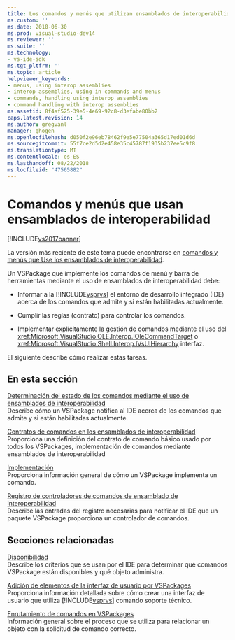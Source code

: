 ```yaml
---
title: Los comandos y menús que utilizan ensamblados de interoperabilidad | Microsoft Docs
ms.custom: ''
ms.date: 2018-06-30
ms.prod: visual-studio-dev14
ms.reviewer: ''
ms.suite: ''
ms.technology:
- vs-ide-sdk
ms.tgt_pltfrm: ''
ms.topic: article
helpviewer_keywords:
- menus, using interop assemblies
- interop assemblies, using in commands and menus
- commands, handling using interop assemblies
- command handling with interop assemblies
ms.assetid: 8f4af525-39e5-4e69-92c8-d3efabe80bb2
caps.latest.revision: 14
ms.author: gregvanl
manager: ghogen
ms.openlocfilehash: d050f2e96eb78462f9e5e77504a365d17ed01d6d
ms.sourcegitcommit: 55f7ce2d5d2e458e35c45787f1935b237ee5c9f8
ms.translationtype: MT
ms.contentlocale: es-ES
ms.lasthandoff: 08/22/2018
ms.locfileid: "47565882"
---
```

# <a name="commands-and-menus-that-use-interop-assemblies"></a>Comandos y menús que usan ensamblados de interoperabilidad
[!INCLUDE[vs2017banner](../../includes/vs2017banner.md)]

La versión más reciente de este tema puede encontrarse en [comandos y menús que Use los ensamblados de interoperabilidad](https://docs.microsoft.com/visualstudio/extensibility/internals/commands-and-menus-that-use-interop-assemblies).  
  
Un VSPackage que implemente los comandos de menú y barra de herramientas mediante el uso de ensamblados de interoperabilidad debe:  
  
-   Informar a la [!INCLUDE[vsprvs](../../includes/vsprvs-md.md)] el entorno de desarrollo integrado (IDE) acerca de los comandos que admite y si están habilitadas actualmente.  
  
-   Cumplir las reglas (contrato) para controlar los comandos.  
  
-   Implementar explícitamente la gestión de comandos mediante el uso del <xref:Microsoft.VisualStudio.OLE.Interop.IOleCommandTarget> o <xref:Microsoft.VisualStudio.Shell.Interop.IVsUIHierarchy> interfaz.  
  
 El siguiente describe cómo realizar estas tareas.  
  
## <a name="in-this-section"></a>En esta sección  
 [Determinación del estado de los comandos mediante el uso de ensamblados de interoperabilidad](../../extensibility/internals/determining-command-status-by-using-interop-assemblies.md)  
 Describe cómo un VSPackage notifica al IDE acerca de los comandos que admite y si están habilitadas actualmente.  
  
 [Contratos de comandos en los ensamblados de interoperabilidad](../../extensibility/internals/command-contracts-in-interop-assemblies.md)  
 Proporciona una definición del contrato de comando básico usado por todos los VSPackages, implementación de comandos mediante ensamblados de interoperabilidad  
  
 [Implementación](../../extensibility/internals/command-implementation.md)  
 Proporciona información general de cómo un VSPackage implementa un comando.  
  
 [Registro de controladores de comandos de ensamblado de interoperabilidad](../../extensibility/internals/registering-interop-assembly-command-handlers.md)  
 Describe las entradas del registro necesarias para notificar el IDE que un paquete VSPackage proporciona un controlador de comandos.  
  
## <a name="related-sections"></a>Secciones relacionadas  
 [Disponibilidad](../../extensibility/internals/command-availability.md)  
 Describe los criterios que se usan por el IDE para determinar qué comandos VSPackage están disponibles y qué objeto administra.  
  
 [Adición de elementos de la interfaz de usuario por VSPackages](../../extensibility/internals/how-vspackages-add-user-interface-elements.md)  
 Proporciona información detallada sobre cómo crear una interfaz de usuario que utiliza [!INCLUDE[vsprvs](../../includes/vsprvs-md.md)] comando soporte técnico.  
  
 [Enrutamiento de comandos en VSPackages](../../extensibility/internals/command-routing-in-vspackages.md)  
 Información general sobre el proceso que se utiliza para relacionar un objeto con la solicitud de comando correcto.

